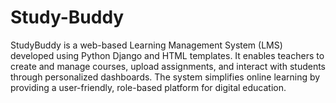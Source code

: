 # Study-Buddy
StudyBuddy is a web-based Learning Management System (LMS) developed using Python Django and HTML templates. It enables teachers to create and manage courses, upload assignments, and interact with students through personalized dashboards. The system simplifies online learning by providing a user-friendly, role-based platform for digital education.
